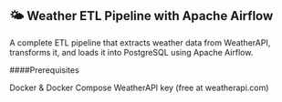 ## 🌤️ Weather ETL Pipeline with Apache Airflow

A complete ETL pipeline that extracts weather data from WeatherAPI, transforms it, and loads it into PostgreSQL using Apache Airflow.

####Prerequisites

Docker & Docker Compose
WeatherAPI key (free at weatherapi.com)

